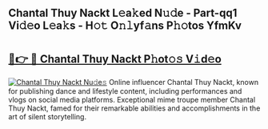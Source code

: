 ## Chantal Thuy Nackt L𝚎a𝚔ed N𝚞𝚍e - Part-qq1 Vi𝚍𝚎o L𝚎a𝚔s - H𝚘𝚝 O𝚗𝚕yf𝚊ns P𝚑𝚘tos YfmKv

# <h2><a href="http://kf80a0c.oniu.top/?m=Chantal+Thuy+Nackt">🔗👉 🔴 Chantal Thuy Nackt P𝚑ot𝚘𝚜 V𝚒d𝚎o</a></h2>

[![Chantal Thuy Nackt Nu𝚍e𝚜](https://i.imgur.com/0qMVB7G.gif)](http://kf80a0c.oniu.top/?m=Chantal+Thuy+Nackt)
Online influencer Chantal Thuy Nackt, known for publishing dance and lifestyle content, including performances and vlogs on social media platforms. Exceptional mime troupe member Chantal Thuy Nackt, famed for their remarkable abilities and accomplishments in the art of silent storytelling.  
